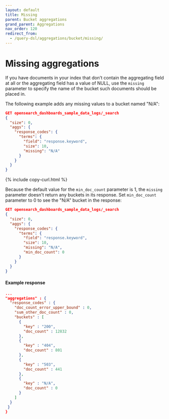 ```yaml
---
layout: default
title: Missing
parent: Bucket aggregations
grand_parent: Aggregations
nav_order: 120
redirect_from:
  - /query-dsl/aggregations/bucket/missing/
---
```


# Missing aggregations

If you have documents in your index that don’t contain the aggregating field at all or the aggregating field has a value of NULL, use the `missing` parameter to specify the name of the bucket such documents should be placed in.

The following example adds any missing values to a bucket named "N/A":

```json
GET opensearch_dashboards_sample_data_logs/_search
{
  "size": 0,
  "aggs": {
    "response_codes": {
      "terms": {
        "field": "response.keyword",
        "size": 10,
        "missing": "N/A"
      }
    }
  }
}
```

{% include copy-curl.html %}

Because the default value for the `min_doc_count` parameter is 1, the `missing` parameter doesn't return any buckets in its response. Set `min_doc_count` parameter to 0 to see the "N/A" bucket in the response:

```json
GET opensearch_dashboards_sample_data_logs/_search
{
  "size": 0,
  "aggs": {
    "response_codes": {
      "terms": {
        "field": "response.keyword",
        "size": 10,
        "missing": "N/A",
        "min_doc_count": 0
      }
    }
  }
}
```

#### Example response

```json
...
"aggregations" : {
  "response_codes" : {
    "doc_count_error_upper_bound" : 0,
    "sum_other_doc_count" : 0,
    "buckets" : [
      {
        "key" : "200",
        "doc_count" : 12832
      },
      {
        "key" : "404",
        "doc_count" : 801
      },
      {
        "key" : "503",
        "doc_count" : 441
      },
      {
        "key" : "N/A",
        "doc_count" : 0
      }
    ]
  }
 }
}
```
